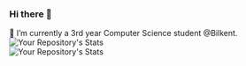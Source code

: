 ### Hi there 👋
🔭 I’m currently a 3rd year Computer Science student @Bilkent.  
![Your Repository's Stats](https://github-readme-stats.vercel.app/api?username=zeynepoztunc&show_icons=true)   
![Your Repository's Stats](https://github-readme-stats.vercel.app/api/top-langs/?username=zeynepoztunc&theme=blue-pink) 



<!--
**zeynepoztunc/zeynepoztunc** is a ✨ _special_ ✨ repository because its `README.md` (this file) appears on your GitHub profile.

Here are some ideas to get you started:

- 🌱 I’m currently learning ...
- 👯 I’m looking to collaborate on ...
- 🤔 I’m looking for help with ...
- 💬 Ask me about ...
- 📫 How to reach me: ...
- 😄 Pronouns: ...
- ⚡ Fun fact: ...
-->
